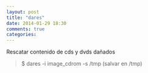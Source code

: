 ```yaml
---
layout: post
title: "dares"
date: 2014-01-29 18:30
comments: true
categories: 
---
```

Rescatar contenido de cds y dvds dañados

>$ dares -i image_cdrom -s /tmp (salvar en /tmp)

